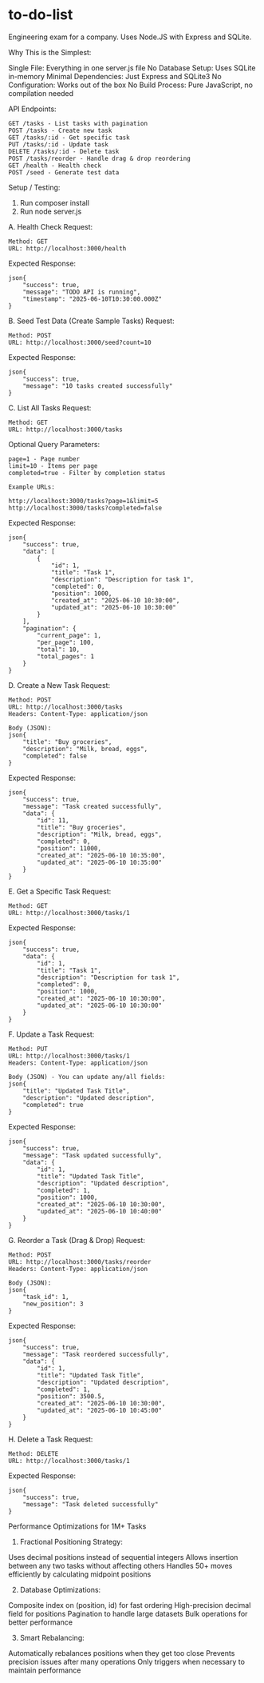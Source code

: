 # to-do-list
Engineering exam for a company. Uses Node.JS with Express and SQLite.

Why This is the Simplest:

Single File: Everything in one server.js file
No Database Setup: Uses SQLite in-memory
Minimal Dependencies: Just Express and SQLite3
No Configuration: Works out of the box
No Build Process: Pure JavaScript, no compilation needed

API Endpoints:

```
GET /tasks - List tasks with pagination
POST /tasks - Create new task
GET /tasks/:id - Get specific task
PUT /tasks/:id - Update task
DELETE /tasks/:id - Delete task
POST /tasks/reorder - Handle drag & drop reordering
GET /health - Health check
POST /seed - Generate test data
```

Setup / Testing:
1. Run composer install
2. Run node server.js

A. Health Check
Request:
```
Method: GET
URL: http://localhost:3000/health
```

Expected Response:
```
json{
    "success": true,
    "message": "TODO API is running",
    "timestamp": "2025-06-10T10:30:00.000Z"
}
```

B. Seed Test Data (Create Sample Tasks)
Request:
```
Method: POST
URL: http://localhost:3000/seed?count=10
```
Expected Response:
```
json{
    "success": true,
    "message": "10 tasks created successfully"
}
```
C. List All Tasks
Request:
```
Method: GET
URL: http://localhost:3000/tasks
```
Optional Query Parameters:
```
page=1 - Page number
limit=10 - Items per page
completed=true - Filter by completion status

Example URLs:

http://localhost:3000/tasks?page=1&limit=5
http://localhost:3000/tasks?completed=false
```
Expected Response:
```
json{
    "success": true,
    "data": [
        {
            "id": 1,
            "title": "Task 1",
            "description": "Description for task 1",
            "completed": 0,
            "position": 1000,
            "created_at": "2025-06-10 10:30:00",
            "updated_at": "2025-06-10 10:30:00"
        }
    ],
    "pagination": {
        "current_page": 1,
        "per_page": 100,
        "total": 10,
        "total_pages": 1
    }
}
```
D. Create a New Task
Request:
```
Method: POST
URL: http://localhost:3000/tasks
Headers: Content-Type: application/json

Body (JSON):
json{
    "title": "Buy groceries",
    "description": "Milk, bread, eggs",
    "completed": false
}
```
Expected Response:
```
json{
    "success": true,
    "message": "Task created successfully",
    "data": {
        "id": 11,
        "title": "Buy groceries",
        "description": "Milk, bread, eggs",
        "completed": 0,
        "position": 11000,
        "created_at": "2025-06-10 10:35:00",
        "updated_at": "2025-06-10 10:35:00"
    }
}
```
E. Get a Specific Task
Request:
```
Method: GET
URL: http://localhost:3000/tasks/1
```
Expected Response:
```
json{
    "success": true,
    "data": {
        "id": 1,
        "title": "Task 1",
        "description": "Description for task 1",
        "completed": 0,
        "position": 1000,
        "created_at": "2025-06-10 10:30:00",
        "updated_at": "2025-06-10 10:30:00"
    }
}
```
F. Update a Task
Request:
```
Method: PUT
URL: http://localhost:3000/tasks/1
Headers: Content-Type: application/json

Body (JSON) - You can update any/all fields:
json{
    "title": "Updated Task Title",
    "description": "Updated description",
    "completed": true
}
```
Expected Response:
```
json{
    "success": true,
    "message": "Task updated successfully",
    "data": {
        "id": 1,
        "title": "Updated Task Title",
        "description": "Updated description",
        "completed": 1,
        "position": 1000,
        "created_at": "2025-06-10 10:30:00",
        "updated_at": "2025-06-10 10:40:00"
    }
}
```
G. Reorder a Task (Drag & Drop)
Request:
```
Method: POST
URL: http://localhost:3000/tasks/reorder
Headers: Content-Type: application/json

Body (JSON):
json{
    "task_id": 1,
    "new_position": 3
}
```
Expected Response:
```
json{
    "success": true,
    "message": "Task reordered successfully",
    "data": {
        "id": 1,
        "title": "Updated Task Title",
        "description": "Updated description",
        "completed": 1,
        "position": 3500.5,
        "created_at": "2025-06-10 10:30:00",
        "updated_at": "2025-06-10 10:45:00"
    }
}
```
H. Delete a Task
Request:
```
Method: DELETE
URL: http://localhost:3000/tasks/1
```
Expected Response:
```
json{
    "success": true,
    "message": "Task deleted successfully"
}
```
Performance Optimizations for 1M+ Tasks

1. Fractional Positioning Strategy:

Uses decimal positions instead of sequential integers
Allows insertion between any two tasks without affecting others
Handles 50+ moves efficiently by calculating midpoint positions

2. Database Optimizations:

Composite index on (position, id) for fast ordering
High-precision decimal field for positions
Pagination to handle large datasets
Bulk operations for better performance

3. Smart Rebalancing:

Automatically rebalances positions when they get too close
Prevents precision issues after many operations
Only triggers when necessary to maintain performance
